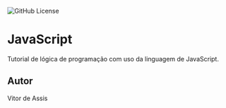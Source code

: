 ![GitHub License](https://img.shields.io/github/license/vitorapassos/javascript?style=flat-square)

# JavaScript
Tutorial de lógica de programação com uso da linguagem de JavaScript.
## Autor 
Vitor de Assis
